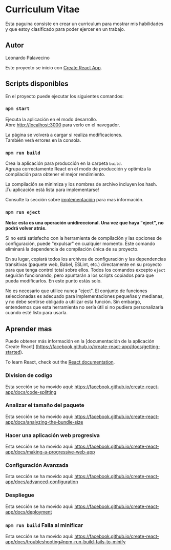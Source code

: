 # Curriculum Vitae

Esta paguina consiste en crear un curriculum para mostrar mis habilidades y que estoy clasificado para poder ejercer en un trabajo.

## Autor
Leonardo Palavecino<br/>


Este proyecto se inicio con [Create React App](https://github.com/facebook/create-react-app).

## Scripts disponibles

En el proyecto puede ejecutar los siguientes comandos:

### `npm start`

Ejecuta la aplicación en el modo desarrollo.<br />
Abre [http://localhost:3000](http://localhost:3000) para verlo en el navegador.

La página se volverá a cargar si realiza modificaciones.<br />
También verá errores en la consola.


### `npm run build`

Crea la aplicación para producción en la carpeta `build`.<br />
Agrupa correctamente React en el modo de producción y optimiza la compilación para obtener el mejor rendimiento.

La compilación se minimiza y los nombres de archivo incluyen los hash. <br />
¡Tu aplicación está lista para implementarse!

Consulte la sección sobre [implementación](https://facebook.github.io/create-react-app/docs/deployment) para mas información.

### `npm run eject`

**Nota: esta es una operación unidireccional. Una vez que haya "eject", no podrá volver atrás.**

Si no está satisfecho con la herramienta de compilación y las opciones de configuración, puede "expulsar" en cualquier momento. Este comando eliminará la dependencia de compilación única de su proyecto.

En su lugar, copiará todos los archivos de configuración y las dependencias transitivas (paquete web, Babel, ESLint, etc.) directamente en su proyecto para que tenga control total sobre ellos. Todos los comandos excepto `eject` seguirán funcionando, pero apuntarán a los scripts copiados para que pueda modificarlos. En este punto estás solo.

No es necesario que utilice nunca "eject". El conjunto de funciones seleccionadas es adecuado para implementaciones pequeñas y medianas, y no debe sentirse obligado a utilizar esta función. Sin embargo, entendemos que esta herramienta no sería útil si no pudiera personalizarla cuando esté listo para usarla.

## Aprender mas

Puede obtener más información en la [documentación de la aplicación Create React] (https://facebook.github.io/create-react-app/docs/getting-started).

To learn React, check out the [React documentation](https://reactjs.org/).

### Division de codigo

Esta sección se ha movido aquí: https://facebook.github.io/create-react-app/docs/code-splitting

### Analizar el tamaño del paquete

Esta sección se ha movido aquí: https://facebook.github.io/create-react-app/docs/analyzing-the-bundle-size

### Hacer una aplicación web progresiva

Esta sección se ha movido aquí: https://facebook.github.io/create-react-app/docs/making-a-progressive-web-app

### Configuración Avanzada

Esta sección se ha movido aquí: https://facebook.github.io/create-react-app/docs/advanced-configuration

### Despliegue

Esta sección se ha movido aquí: https://facebook.github.io/create-react-app/docs/deployment

### `npm run build` Falla al minificar

Esta sección se ha movido aquí: https://facebook.github.io/create-react-app/docs/troubleshooting#npm-run-build-fails-to-minify